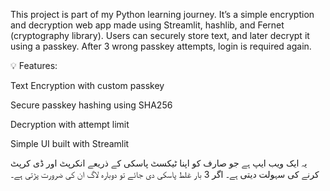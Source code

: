 This project is part of my Python learning journey. It’s a simple encryption and decryption web app made using Streamlit, hashlib, and Fernet (cryptography library).
Users can securely store text, and later decrypt it using a passkey. After 3 wrong passkey attempts, login is required again.

💡 Features:

Text Encryption with custom passkey

Secure passkey hashing using SHA256

Decryption with attempt limit

Simple UI built with Streamlit


یہ ایک ویب ایپ ہے جو صارف کو اپنا ٹیکسٹ پاسکی کے ذریعے انکرپٹ اور ڈی کرپٹ کرنے کی سہولت دیتی ہے۔
اگر 3 بار غلط پاسکی دی جائے تو دوبارہ لاگ ان کی ضرورت پڑتی ہے۔

